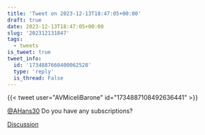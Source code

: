 ```yaml
---
title: 'Tweet on 2023-12-13T18:47:05+00:00'
draft: true
date: 2023-12-13T18:47:05+00:00
slug: '202312131847'
tags:
  - tweets
is_tweet: true
tweet_info:
  id: '1734887660400062528'
  type: 'reply'
  is_thread: False
---
```




{{< tweet user="AVMiceliBarone" id="1734887108492636441" >}}

[@AHans30](https://x.com/AHans30) Do you have any subscriptions?

[Discussion](https://x.com/sytelus/status/1734887660400062528)
